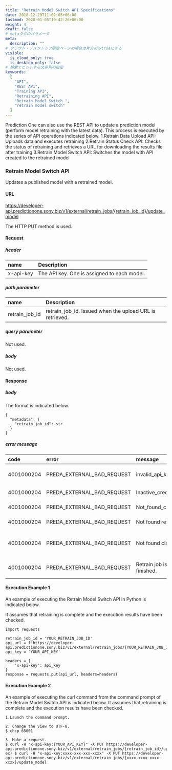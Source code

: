 ```yaml
---
title: "Retrain Model Switch API Specifications"
date: 2018-12-29T11:02:05+06:00
lastmod: 2020-01-05T10:42:26+06:00
weight: 4
draft: false
# metaタグのパラメータ
meta:
  description: ""
# クラウド・デスクトップ限定ページの場合は片方のみtrueにする
visible:
  is_cloud_only: true
  is_desktop_only: false
# 検索でヒットする文字列の指定
keywords:
  [
    "API",
    "REST API",
    "Training API",
    "Retraining API",
    "Retrain Model Switch ",
    "retrain model switch"
  ]
---
```


Prediction One can also use the REST API to update a prediction model (perform model retraining with the latest data). This process is executed by the series of API operations indicated below.
1.Retrain Data Upload API: Uploads data and executes retraining
2.Retrain Status Check API: Checks the status of retraining and retrieves a URL for downloading the results file after training
3.Retrain Model Switch API: Switches the model with API created to the retrained model

### Retrain Model Switch API

Updates a published model with a retrained model.

#### URL

https://developer-api.predictionone.sony.biz/v1/external/retrain_jobs/{retrain_job_id}/update_model

The HTTP PUT method is used.

#### Request

##### header

| name              | Description                                       |
| :---------------- | :----------------------------------------- |
| x-api-key         | The API key. One is assigned to each model.

##### path parameter

| name              | Description                                       |
| :---------------- | :----------------------------------------- |
| retrain_job_id    | retrain_job_id. Issued when the upload URL is retrieved.       |

##### query parameter

Not used.

##### body

Not used.

#### Response

##### body

The format is indicated below.

```
{
  "metadata": {
    "retrain_job_id": str
  }
}
```

##### error message

| code       | error         | message                          | reason                         |
| :--------- | :------------ | :------------------------------- | :----------------------------- |
| 4001000204 | PREDA_EXTERNAL_BAD_REQUEST | invalid_api_key. | The API key does not exist. |
| 4001000204 | PREDA_EXTERNAL_BAD_REQUEST | Inactive_credential. | The API key is incorrect. |
| 4001000204 | PREDA_EXTERNAL_BAD_REQUEST | Not_found_credential. | The API key is incorrect. |
| 4001000204 | PREDA_EXTERNAL_BAD_REQUEST | Not found retrain job. | retrain_job_id is incorrect. |
| 4001000204 | PREDA_EXTERNAL_BAD_REQUEST | Not found classifier. | The model API may have been deleted. |
| 4001000204 | PREDA_EXTERNAL_BAD_REQUEST | Retrain job is not finished. | Retraining is not complete. |

#### Execution Example 1

An example of executing the Retrain Model Switch API in Python is indicated below.

It assumes that retraining is complete and the execution results have been checked.

```
import requests

retrain_job_id = 'YOUR_RETRAIN_JOB_ID'
api_url = f'https://developer-api.predictionone.sony.biz/v1/external/retrain_jobs/{YOUR_RETRAIN_JOB_ID}/update_model'
api_key = 'YOUR_API_KEY'

headers = {
    'x-api-key': api_key
}
response = requests.put(api_url, headers=headers)

```

#### Execution Example 2

An example of executing the curl command from the command prompt of the Retrain Model Switch API is indicated below.
It assumes that retraining is complete and the execution results have been checked.

```
1.Launch the command prompt.

2. Change the view to UTF-8.
$ chcp 65001

3. Make a request.
$ curl -H "x-api-key:{YOUR_API_KEY}" -X PUT https://developer-api.predictionone.sony.biz/v1/external/retrain_jobs/{retrain_job_id}/update_model
ex) $ curl -H "x-api-key:xxxx-xxx-xxx-xxxx" -X PUT https://developer-api.predictionone.sony.biz/v1/external/retrain_jobs/{xxxx-xxxx-xxxx-xxxx}/update_model
```
